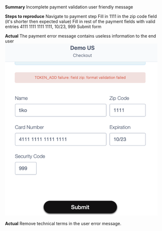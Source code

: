 **Summary**
Incomplete payment validation user friendly message

**Steps to reproduce**
Navigate to payment step
Fill in 1111 in the zip code field (it's shorter then expected value)
Fill in rest of the payment fields with valid entries
4111 1111 1111 1111, 10/23, 999
Submit form

**Actual**
The payment error message contains useless information to the end user
![Alt text](./content/4-payment-validation-message.png)

**Actual**
Remove technical terms in the user error message.